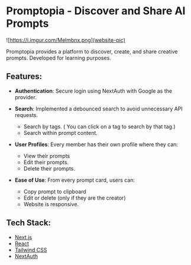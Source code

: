 # Promptopia - Discover and Share AI Prompts

![https://i.imgur.com/Melmbnx.png](website-pic)

Promptopia provides a platform to discover, create, and share creative prompts. Developed for learning purposes.

## Features:
- **Authentication**: Secure login using NextAuth with Google as the provider.
- **Search**: Implemented a debounced search to avoid unnecessary API requests.
  - Search by tags.  ( You can click on a tag to search by that tag.)
  - Search within prompt content.

- **User Profiles**: Every member has their own profile where they can:
  - View their prompts
  - Edit their prompts.
  - Delete their prompts.
- **Ease of Use**: From every prompt card, users can:
  - Copy prompt to clipboard
  - Edit or delete (only if they are the creator)
  - Website is responsive.

## Tech Stack:
- [Next.js](https://nextjs.org/)
- [React](https://reactjs.org/)
- [Tailwind CSS](https://tailwindcss.com/)
- [NextAuth](https://next-auth.js.org/)


